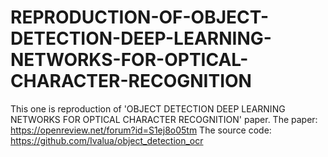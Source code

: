 # REPRODUCTION-OF-OBJECT-DETECTION-DEEP-LEARNING-NETWORKS-FOR-OPTICAL-CHARACTER-RECOGNITION
This one is reproduction of 'OBJECT DETECTION DEEP LEARNING NETWORKS FOR OPTICAL CHARACTER RECOGNITION' paper.
The paper: https://openreview.net/forum?id=S1ej8o05tm
The source code: https://github.com/Ivalua/object_detection_ocr
